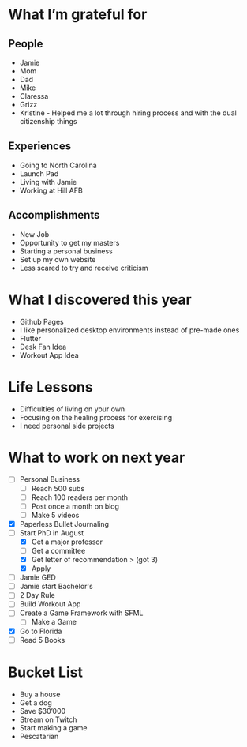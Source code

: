 # What I’m grateful for
## People
* Jamie
* Mom 
* Dad 
* Mike
* Claressa 
* Grizz
* Kristine - Helped me a lot through hiring process and with the dual citizenship things

## Experiences
* Going to North Carolina 
* Launch Pad
* Living with Jamie
* Working at Hill AFB

## Accomplishments
* New Job
* Opportunity to get my masters
* Starting a personal business 
* Set up my own website 
* Less scared to try and receive criticism

# What I discovered this year
* Github Pages
* I like personalized desktop environments instead of pre-made ones 
* Flutter
* Desk Fan Idea
* Workout App Idea

# Life Lessons 
* Difficulties of living on your own
* Focusing on the healing process for exercising 
* I need personal side projects 

# What to work on next year 
- [ ] Personal Business
    - [ ] Reach 500 subs 
    - [ ] Reach 100 readers per month 
    - [ ] Post once a month on blog
    - [ ] Make 5 videos
- [X] Paperless Bullet Journaling 
- [ ] Start PhD in August
    - [X] Get a major professor 
    - [ ] Get a committee
    - [X] Get letter of recommendation > (got 3)
    - [X] Apply
- [ ] Jamie GED
- [ ] Jamie start Bachelor's
- [ ] 2 Day Rule
- [ ] Build Workout App
- [ ] Create a Game Framework with SFML
    - [ ] Make a Game
- [X] Go to Florida
- [ ] Read 5 Books

# Bucket List
* Buy a house
* Get a dog
* Save $30’000 
* Stream on Twitch
* Start making a game 
* Pescatarian 
